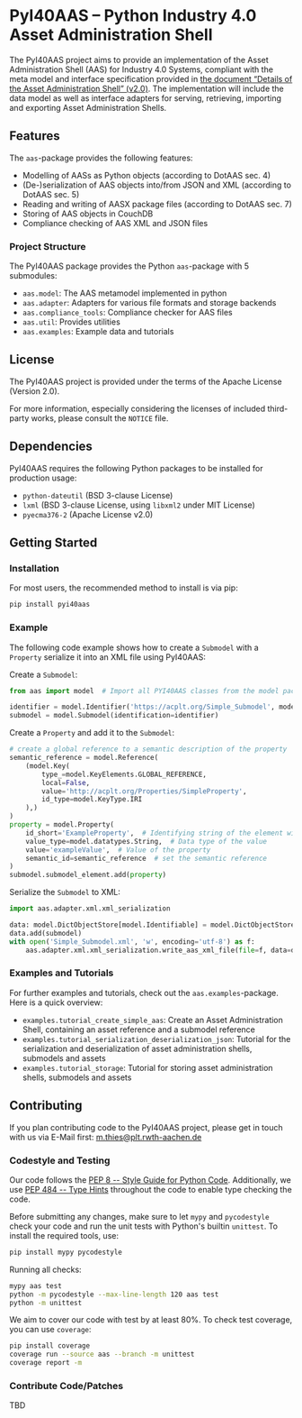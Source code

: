
# PyI40AAS – Python Industry 4.0 Asset Administration Shell

The PyI40AAS project aims to provide an implementation of the Asset Administration Shell (AAS) for Industry 4.0 Systems, compliant
with the meta model and interface specification provided in
[the document “Details of the Asset Administration Shell” (v2.0)](https://www.plattform-i40.de/PI40/Redaktion/DE/Downloads/Publikation/Details-of-the-Asset-Administration-Shell-Part1.html).
The implementation will include the data model as well as interface adapters for serving, retrieving, importing and
exporting Asset Administration Shells.


## Features

The `aas`-package provides the following features:

* Modelling of AASs as Python objects (according to DotAAS sec. 4)
* (De-)serialization of AAS objects into/from JSON and XML (according to DotAAS sec. 5) 
* Reading and writing of AASX package files (according to DotAAS sec. 7)
* Storing of AAS objects in CouchDB
* Compliance checking of AAS XML and JSON files


### Project Structure

The PyI40AAS package provides the Python `aas`-package with 5 submodules:

* `aas.model`: The AAS metamodel implemented in python
* `aas.adapter`: Adapters for various file formats and storage backends
* `aas.compliance_tools`: Compliance checker for AAS files
* `aas.util`: Provides utilities
* `aas.examples`: Example data and tutorials


## License

The PyI40AAS project is provided under the terms of the Apache License (Version 2.0).

For more information, especially considering the licenses of included third-party works, please consult the `NOTICE`
file.


## Dependencies

PyI40AAS requires the following Python packages to be installed for production usage:
* `python-dateutil` (BSD 3-clause License)
* `lxml` (BSD 3-clause License, using `libxml2` under MIT License)
* `pyecma376-2` (Apache License v2.0)


## Getting Started

### Installation

For most users, the recommended method to install is via pip:

```python
pip install pyi40aas
```


### Example

The following code example shows how to create a `Submodel` with a `Property` serialize it into an XML file using PyI40AAS:

Create a `Submodel`:
```python
from aas import model  # Import all PYI40AAS classes from the model package

identifier = model.Identifier('https://acplt.org/Simple_Submodel', model.IdentifierType.IRI)
submodel = model.Submodel(identification=identifier)
```

Create a `Property` and add it to the `Submodel`:
```python
# create a global reference to a semantic description of the property
semantic_reference = model.Reference(
    (model.Key(
        type_=model.KeyElements.GLOBAL_REFERENCE,
        local=False,
        value='http://acplt.org/Properties/SimpleProperty',
        id_type=model.KeyType.IRI
    ),)
)
property = model.Property(
    id_short='ExampleProperty',  # Identifying string of the element within the submodel namespace
    value_type=model.datatypes.String,  # Data type of the value
    value='exampleValue',  # Value of the property
    semantic_id=semantic_reference  # set the semantic reference
)
submodel.submodel_element.add(property)
```

Serialize the `Submodel` to XML:
```python
import aas.adapter.xml.xml_serialization

data: model.DictObjectStore[model.Identifiable] = model.DictObjectStore()
data.add(submodel)
with open('Simple_Submodel.xml', 'w', encoding='utf-8') as f:
    aas.adapter.xml.xml_serialization.write_aas_xml_file(file=f, data=data)
```


### Examples and Tutorials

For further examples and tutorials, check out the `aas.examples`-package. Here is a quick overview:

* `examples.tutorial_create_simple_aas`: Create an Asset Administration Shell, containing an asset reference and a 
submodel reference
* `examples.tutorial_serialization_deserialization_json`: Tutorial for the serialization and deserialization of asset 
administration shells, submodels and assets
* `examples.tutorial_storage`: Tutorial for storing asset administration shells, submodels and assets


## Contributing

If you plan contributing code to the PyI40AAS project, please get in touch with us via E-Mail first: m.thies@plt.rwth-aachen.de


### Codestyle and Testing

Our code follows the [PEP 8 -- Style Guide for Python Code](https://www.python.org/dev/peps/pep-0008/).
Additionally, we use [PEP 484 -- Type Hints](https://www.python.org/dev/peps/pep-0484/) throughout the code to enable type checking the code.

Before submitting any changes, make sure to let `mypy` and `pycodestyle` check your code and run the unit tests with
Python's builtin `unittest`. To install the required tools, use:
```bash
pip install mypy pycodestyle
```

Running all checks:
```bash
mypy aas test
python -m pycodestyle --max-line-length 120 aas test
python -m unittest
```

We aim to cover our code with test by at least 80%. To check test coverage, you can use `coverage`:

```bash
pip install coverage
coverage run --source aas --branch -m unittest
coverage report -m
```


### Contribute Code/Patches

TBD
